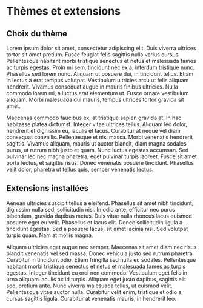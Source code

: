 # Thèmes et extensions

## Choix du thème

Lorem ipsum dolor sit amet, consectetur adipiscing elit. Duis viverra ultrices tortor sit amet pretium. Fusce feugiat felis sagittis nulla varius cursus. Pellentesque habitant morbi tristique senectus et netus et malesuada fames ac turpis egestas. Proin mi sem, tincidunt nec ex a, interdum tristique nunc. Phasellus sed lorem nunc. Aliquam ut posuere dui, in tincidunt tellus. Etiam in lectus a erat tempus volutpat. Vestibulum ultricies arcu ut felis aliquam hendrerit. Vivamus consequat augue in mauris finibus ultricies. Nulla commodo lorem mi, a luctus erat elementum ut. Fusce ornare vestibulum aliquam. Morbi malesuada dui mauris, tempus ultrices tortor gravida sit amet.

Maecenas commodo faucibus ex, at tristique sapien gravida at. In hac habitasse platea dictumst. Integer vitae ultrices tellus. Aliquam leo dolor, hendrerit et dignissim eu, iaculis et lacus. Curabitur at neque vel diam consequat convallis. Pellentesque et nisi massa. Morbi venenatis hendrerit sagittis. Vivamus aliquam, mauris ut auctor blandit, diam magna sodales purus, ut rutrum nibh justo et quam. Nunc luctus egestas accumsan. Sed pulvinar leo nec magna pharetra, eget pulvinar turpis laoreet. Fusce sit amet porta lectus, et sagittis risus. Donec venenatis posuere tincidunt. Phasellus velit dolor, pharetra ut tellus quis, semper venenatis lectus.

## Extensions installées

Aenean ultricies suscipit tellus a eleifend. Phasellus sit amet nibh tincidunt, dignissim nulla sed, sollicitudin nisl. In odio ante, efficitur nec purus bibendum, gravida dapibus metus. Duis vitae nulla rhoncus lacus euismod posuere eget eu velit. Phasellus et lacus elit. Donec sollicitudin ligula a tincidunt egestas. Sed a posuere lacus, sit amet lacinia nisi. Sed volutpat turpis quam. Nam at mollis magna.

Aliquam ultricies eget augue nec semper. Maecenas sit amet diam nec risus blandit venenatis vel sed massa. Donec vehicula justo sed rutrum pharetra. Curabitur in tincidunt odio. Etiam fringilla sed nulla eu sodales. Pellentesque habitant morbi tristique senectus et netus et malesuada fames ac turpis egestas. Integer tincidunt eu orci non commodo. Vestibulum eget felis in urna aliquam iaculis ac id turpis. Aliquam eget justo dapibus, sagittis elit sed, pretium ante. Nunc viverra malesuada tellus, ut euismod velit. Pellentesque vitae auctor nulla. Curabitur velit enim, tristique et odio a, cursus sagittis ligula. Curabitur at venenatis mauris, in hendrerit leo.